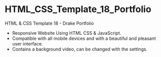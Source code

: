 # HTML_CSS_Template_18_Portfolio
HTML &amp; CSS Template 18 - Drake Portfolio

- Responsive Website Using HTML CSS & JavaScript.
- Compatible with all mobile devices and with a beautiful and pleasant user interface.
- Contains a background video, can be changed with the settings.
